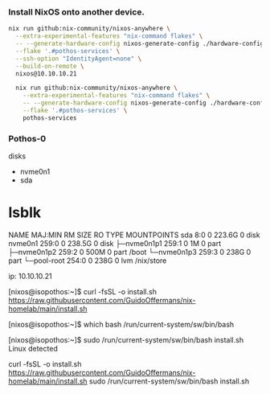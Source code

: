 ### Install NixOS onto another device.

```BASH
nix run github:nix-community/nixos-anywhere \
  --extra-experimental-features "nix-command flakes" \
  -- --generate-hardware-config nixos-generate-config ./hardware-configuration.nix \
  --flake '.#pothos-services' \
  --ssh-option "IdentityAgent=none" \
  --build-on-remote \
  nixos@10.10.10.21

  nix run github:nix-community/nixos-anywhere \
    --extra-experimental-features "nix-command flakes" \
    -- --generate-hardware-config nixos-generate-config ./hardware-configuration.nix \
    --flake '.#pothos-services' \
    pothos-services
```

### Pothos-0

disks

- nvme0n1
- sda

# lsblk
NAME          MAJ:MIN RM   SIZE RO TYPE MOUNTPOINTS
sda             8:0    0 223.6G  0 disk
nvme0n1       259:0    0 238.5G  0 disk
├─nvme0n1p1   259:1    0     1M  0 part
├─nvme0n1p2   259:2    0   500M  0 part /boot
└─nvme0n1p3   259:3    0   238G  0 part
  └─pool-root 254:0    0   238G  0 lvm  /nix/store

ip: 10.10.10.21


[nixos@isopothos:~]$ curl -fsSL -o install.sh https://raw.githubusercontent.com/GuidoOffermans/nix-homelab/main/install.sh

[nixos@isopothos:~]$ which bash
/run/current-system/sw/bin/bash

[nixos@isopothos:~]$ sudo /run/current-system/sw/bin/bash install.sh
Linux detected

curl -fsSL -o install.sh https://raw.githubusercontent.com/GuidoOffermans/nix-homelab/main/install.sh
sudo /run/current-system/sw/bin/bash install.sh
